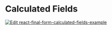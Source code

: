 # Calculated Fields

[![Edit react-final-form-calculated-fields-example](https://codesandbox.io/static/img/play-codesandbox.svg)](https://codesandbox.io/s/oq52p6v96y)
